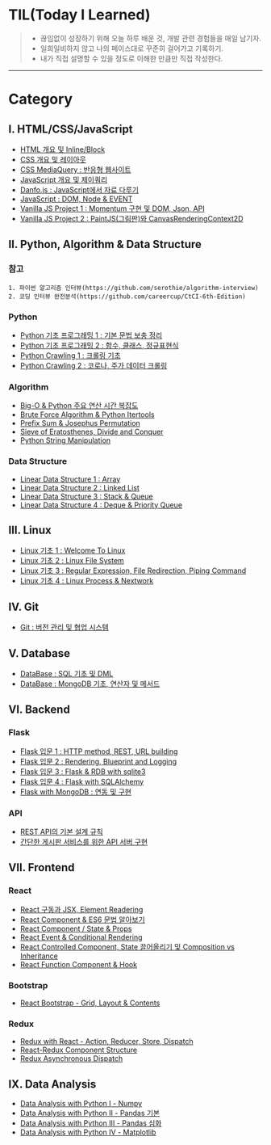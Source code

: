 # TIL(Today I Learned)

> - 끊임없이 성장하기 위해 오늘 하루 배운 것, 개발 관련 경험들을 매일 남기자.
> - 일희일비하지 않고 나의 페이스대로 꾸준히 걸어가고 기록하기.
> - 내가 직접 설명할 수 있을 정도로 이해한 만큼만 직접 작성한다.

---

# Category

## Ⅰ. HTML/CSS/JavaScript

- [HTML 개요 및 Inline/Block](https://github.com/serothie/TIL/blob/main/html/201230.md)
- [CSS 개요 및 레이아웃](https://github.com/serothie/TIL/blob/main/css/201231.md)
- [CSS MediaQuery : 반응형 웹사이트](https://github.com/serothie/TIL/blob/main/css/210101.md)
- [JavaScript 개요 및 제이쿼리](https://github.com/serothie/TIL/blob/main/JavaScript/210102.md)
- [Danfo.js : JavaScript에서 자료 다루기](https://github.com/serothie/TIL/blob/main/JavaScript/201229.md)
- [JavaScript : DOM, Node & EVENT](https://github.com/serothie/TIL/blob/main/JavaScript/210201.md)
- [Vanilla JS Project 1 : Momentum 구현 및 DOM, Json, API](https://github.com/serothie/TIL/tree/main/JavaScript/210103)
- [Vanilla JS Project 2 : PaintJS(그림판)와 CanvasRenderingContext2D](https://github.com/serothie/TIL/tree/main/JavaScript/210104)

## Ⅱ. Python, Algorithm & Data Structure

### 참고

```
1. 파이썬 알고리즘 인터뷰(https://github.com/serothie/algorithm-interview)
2. 코딩 인터뷰 완전분석(https://github.com/careercup/CtCI-6th-Edition)
```

### Python

- [Python 기초 프로그래밍 1 : 기본 문법 보충 정리](https://github.com/serothie/TIL/blob/main/python/210116.md)
- [Python 기초 프로그래밍 2 : 함수, 클래스, 정규표현식](https://github.com/serothie/TIL/blob/main/python/210117.md)
- [Python Crawling 1 : 크롤링 기초](https://github.com/serothie/TIL/blob/main/python/210118.md)
- [Python Crawling 2 : 코로나, 주가 데이터 크롤링](https://github.com/serothie/TIL/commit/468116c4fe82c1dbd632eb111a7d2831a6083fa8)

### Algorithm

- [Big-O & Python 주요 연산 시간 복잡도](https://github.com/serothie/TIL/blob/main/python/210119.md)
- [Brute Force Algorithm & Python Itertools](https://github.com/serothie/TIL/blob/main/algorhitm/210106.md)
- [Prefix Sum & Josephus Permutation](https://github.com/serothie/TIL/blob/main/algorhitm/210114.md)
- [Sieve of Eratosthenes, Divide and Conquer](https://github.com/serothie/TIL/blob/main/algorhitm/210115.md)
- [Python String Manipulation](https://github.com/serothie/TIL/blob/main/algorhitm/python%20string%20manipulation.md)

### Data Structure

- [Linear Data Structure 1 : Array](https://github.com/serothie/TIL/blob/main/data%20structure/Array.md)
- [Linear Data Structure 2 : Linked List](https://github.com/serothie/TIL/blob/main/data%20structure/LinkedList.md)
- [Linear Data Structure 3 : Stack & Queue](https://github.com/serothie/TIL/blob/main/data%20structure/StackQueue.md)
- [Linear Data Structure 4 : Deque & Priority Queue](https://github.com/serothie/TIL/blob/main/data%20structure/DequePriorityQueue.md)

## Ⅲ. Linux

- [Linux 기초 1 : Welcome To Linux](https://github.com/serothie/TIL/blob/main/linux/210108.md)
- [Linux 기초 2 : Linux File System](https://github.com/serothie/TIL/blob/main/linux/210110.md)
- [Linux 기초 3 : Regular Expression, File Redirection, Piping Command](https://github.com/serothie/TIL/blob/main/linux/210111.md)
- [Linux 기초 4 : Linux Process & Nextwork](https://github.com/serothie/TIL/blob/main/linux/210113.md)

## Ⅳ. Git

- [Git : 버전 관리 및 협업 시스템](https://github.com/serothie/TIL/blob/main/git/210109.md)

## Ⅴ. Database

- [DataBase : SQL 기초 및 DML](https://github.com/serothie/TIL/blob/main/database/210112.md)
- [DataBase : MongoDB 기초, 연산자 및 메서드](https://github.com/serothie/TIL/blob/main/database/210126.md)

## Ⅵ. Backend

### Flask

- [Flask 입문 1 : HTTP method, REST, URL building](https://github.com/serothie/TIL/blob/main/backend/flask/210122.md)
- [Flask 입문 2 : Rendering, Blueprint and Logging](https://github.com/serothie/TIL/blob/main/backend/flask/210123.md)
- [Flask 입문 3 : Flask & RDB with sqlite3](https://github.com/serothie/TIL/blob/main/backend/flask/210123.md)
- [Flask 입문 4 : Flask with SQLAlchemy](https://github.com/serothie/TIL/blob/main/backend/flask/210127.md)
- [Flask with MongoDB : 연동 및 구현](https://github.com/serothie/TIL/tree/main/backend/flask/210130)

### API

- [REST API의 기본 설계 규칙](https://github.com/serothie/TIL/blob/main/backend/api/210129.md)
- [간단한 게시판 서비스를 위한 API 서버 구현](https://github.com/serothie/TIL/tree/main/backend/api/210204)

## Ⅶ. Frontend

### React

- [React 구동과 JSX, Element Readering](https://github.com/serothie/TIL/blob/main/frontend/react/210202.md)
- [React Component & ES6 문법 알아보기](https://github.com/serothie/TIL/blob/main/frontend/react/210203.md)
- [React Component / State & Props](https://github.com/serothie/TIL/blob/main/frontend/react/210205.md)
- [React Event & Conditional Rendering](https://github.com/serothie/TIL/blob/main/frontend/react/210206.md)
- [React Controlled Component, State 끌어올리기 및 Composition vs Inheritance](https://github.com/serothie/TIL/blob/main/frontend/react/210207.md)
- [React Function Component & Hook](https://github.com/serothie/TIL/blob/main/frontend/react/210208.md)

### Bootstrap

- [React Bootstrap - Grid, Layout & Contents](https://github.com/serothie/TIL/blob/main/frontend/bootstrap/210211.md)

### Redux

- [Redux with React - Action, Reducer, Store, Dispatch](https://github.com/serothie/TIL/blob/main/frontend/redux/210209.md)
- [React-Redux Component Structure](https://github.com/serothie/TIL/blob/main/frontend/redux/210222.md)
- [Redux Asynchronous Dispatch](https://github.com/serothie/TIL/blob/main/frontend/redux/210223.md)

## Ⅸ. Data Analysis

- [Data Analysis with Python Ⅰ - Numpy](https://github.com/serothie/TIL/blob/main/data%20analysis/210329.md)
- [Data Analysis with Python Ⅱ - Pandas 기본](https://github.com/serothie/TIL/blob/main/data%20analysis/210330.md)
- [Data Analysis with Python Ⅲ - Pandas 심화](https://github.com/serothie/TIL/blob/main/data%20analysis/210331.md)
- [Data Analysis with Python Ⅳ - Matplotlib](https://github.com/serothie/TIL/blob/main/data%20analysis/210401/210401.md)
